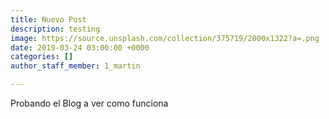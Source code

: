 ```yaml
---
title: Nuevo Post
description: testing
image: https://source.unsplash.com/collection/375719/2000x1322?a=.png
date: 2019-03-24 03:00:00 +0000
categories: []
author_staff_member: 1_martin

---
```

Probando el Blog a ver como funciona